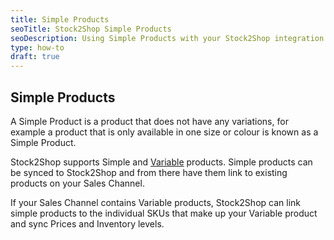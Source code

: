 ```yaml
---
title: Simple Products
seoTitle: Stock2Shop Simple Products
seoDescription: Using Simple Products with your Stock2Shop integration.
type: how-to
draft: true
---
```


## Simple Products

A Simple Product is a product that does not have any variations, for example a product that is only available in one
size or colour is known as a Simple Product.

Stock2Shop supports Simple and [Variable](/help/how-to/products/variable-products) products. Simple products can be synced
to Stock2Shop and from there have them link to existing products on your Sales Channel.

If your Sales Channel contains Variable products, Stock2Shop can link simple products to the individual SKUs that make up 
your Variable product and sync Prices and Inventory levels.

